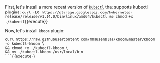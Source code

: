 First, let's install a more recent version of [`kubectl`](https://kubernetes.io/docs/tasks/tools/install-kubectl) that supports kubectl plugins: `curl -LO https://storage.googleapis.com/kubernetes-release/release/v1.14.0/bin/linux/amd64/kubectl && chmod +x ./kubectl`{{execute}}

Now, let's install `kboom` plugin:

```
curl https://raw.githubusercontent.com/mhausenblas/kboom/master/kboom -o kubectl-kboom \
&& chmod +x ./kubectl-kboom \
&& mv ./kubectl-kboom /usr/local/bin
```{{execute}}

